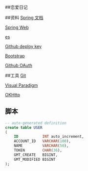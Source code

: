 ##恋爱日记

##资料
[Spring 文档](https://spring.io/guides)

[Spring Web](https://spring.io/guides/gs/serving-web-content/)

[es](https://elasticsearch.cn/explore)

[Github deploy key](https://developer.github.com/v3/guides/managing-deploy-keys/#deploy-keys)

[Bootstrap](https://v3.bootcss.com/components/)

[Github OAuth](https://docs.github.com/en/developers/apps/building-oauth-apps/creating-an-oauth-app)

##工具
[Git](https://git-scm.com/download)

[Visual Paradigm](https://www.visual-paradigm.com)

[OKHttp](https://square.github.io/okhttp/)

## 脚本
```sql
-- auto-generated definition
create table USER
(
    ID           INT auto_increment,
    ACCOUNT_ID   VARCHAR(100),
    NAME         VARCHAR(50),
    TOKEN        CHAR(36),
    GMT_CREATE   BIGINT,
    GMT_MODIFIED BIGINT
);


```